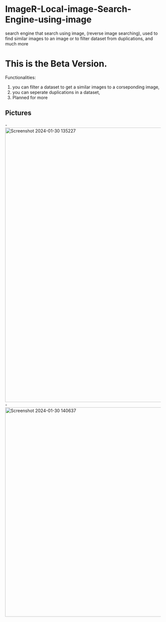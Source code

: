 # ImageR-Local-image-Search-Engine-using-image
search engine that search using image, (reverse image searching), used to find similar images to an image or to filter dataset from duplications, and much more

# This is the Beta Version.

Functionalities:
1. you can filter a dataset to get a similar images to a corseponding image,
2. you can seperate duplications in a dataset,
3. Planned for more


## Pictures

-<img width="889" alt="Screenshot 2024-01-30 135227" src="https://github.com/omarAlharbi1/ImageR-image-Search-Engine-using-image/assets/127057011/bbb78f83-860f-4377-9f10-3937ecdaa211">
-<img width="678" alt="Screenshot 2024-01-30 140637" src="https://github.com/omarAlharbi1/ImageR-image-Search-Engine-using-image/assets/127057011/e732d77e-b8d3-48fc-bbd1-37fad5c009c2">
